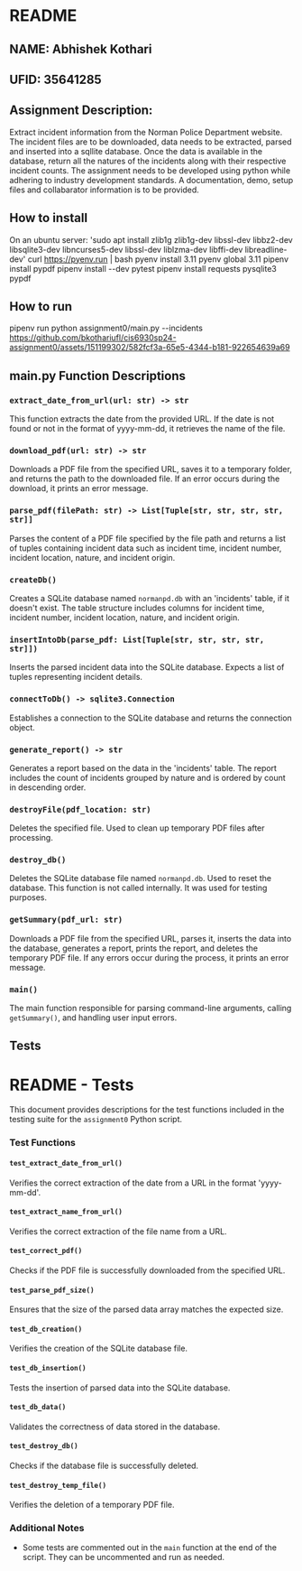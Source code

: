 # README

## NAME: Abhishek Kothari
## UFID: 35641285


## Assignment Description:
Extract incident information from the Norman Police Department website. The incident files are to be downloaded, data needs to be extracted, parsed and inserted into a sqllite database. Once the data is available in the database, return all the natures of the incidents along with their respective incident counts. The assignment needs to be developed using python while adhering to industry development standards. A documentation, demo, setup files and collabarator information is to be provided. 

## How to install
On an ubuntu server: 
'sudo apt install zlib1g zlib1g-dev libssl-dev libbz2-dev libsqlite3-dev libncurses5-dev libssl-dev liblzma-dev libffi-dev libreadline-dev'
curl https://pyenv.run | bash
pyenv install 3.11
pyenv global 3.11
pipenv install pypdf 
pipenv install --dev pytest
pipenv install requests pysqlite3 pypdf





## How to run
pipenv run python assignment0/main.py --incidents <url>
https://github.com/bkothariufl/cis6930sp24-assignment0/assets/151199302/582fcf3a-65e5-4344-b181-922654639a69


## main.py Function Descriptions
### `extract_date_from_url(url: str) -> str`
This function extracts the date from the provided URL. If the date is not found or not in the format of yyyy-mm-dd, it retrieves the name of the file.

### `download_pdf(url: str) -> str`
Downloads a PDF file from the specified URL, saves it to a temporary folder, and returns the path to the downloaded file. If an error occurs during the download, it prints an error message.

### `parse_pdf(filePath: str) -> List[Tuple[str, str, str, str, str]]`
Parses the content of a PDF file specified by the file path and returns a list of tuples containing incident data such as incident time, incident number, incident location, nature, and incident origin.

### `createDb()`
Creates a SQLite database named `normanpd.db` with an 'incidents' table, if it doesn't exist. The table structure includes columns for incident time, incident number, incident location, nature, and incident origin.

### `insertIntoDb(parse_pdf: List[Tuple[str, str, str, str, str]])`
Inserts the parsed incident data into the SQLite database. Expects a list of tuples representing incident details.

### `connectToDb() -> sqlite3.Connection`
Establishes a connection to the SQLite database and returns the connection object.

### `generate_report() -> str`
Generates a report based on the data in the 'incidents' table. The report includes the count of incidents grouped by nature and is ordered by count in descending order.

### `destroyFile(pdf_location: str)`
Deletes the specified file. Used to clean up temporary PDF files after processing.

### `destroy_db()`
Deletes the SQLite database file named `normanpd.db`. Used to reset the database. This function is not called internally. It was used for testing purposes.

### `getSummary(pdf_url: str)`
Downloads a PDF file from the specified URL, parses it, inserts the data into the database, generates a report, prints the report, and deletes the temporary PDF file. If any errors occur during the process, it prints an error message.

### `main()`
The main function responsible for parsing command-line arguments, calling `getSummary()`, and handling user input errors.



## Tests

# README - Tests

This document provides descriptions for the test functions included in the testing suite for the `assignment0` Python script.

### Test Functions

#### `test_extract_date_from_url()`
Verifies the correct extraction of the date from a URL in the format 'yyyy-mm-dd'. 

#### `test_extract_name_from_url()`
Verifies the correct extraction of the file name from a URL.

#### `test_correct_pdf()`
Checks if the PDF file is successfully downloaded from the specified URL.

#### `test_parse_pdf_size()`
Ensures that the size of the parsed data array matches the expected size.

#### `test_db_creation()`
Verifies the creation of the SQLite database file.

#### `test_db_insertion()`
Tests the insertion of parsed data into the SQLite database.

#### `test_db_data()`
Validates the correctness of data stored in the database.

#### `test_destroy_db()`
Checks if the database file is successfully deleted.

#### `test_destroy_temp_file()`
Verifies the deletion of a temporary PDF file.

### Additional Notes
- Some tests are commented out in the `main` function at the end of the script. They can be uncommented and run as needed. 

